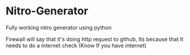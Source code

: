 # Nitro-Generator
Fully working nitro generator using python

Firewall will say that it's doing http request to github,
Its because that It needs to do a internet check (Know If you have internet)
